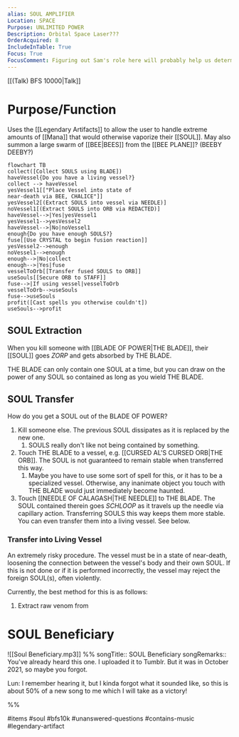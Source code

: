 ```yaml
---
alias: SOUL AMPLIFIER
Location: SPACE
Purpose: UNLIMITED POWER
Description: Orbital Space Laser???
OrderAcquired: 8
IncludeInTable: True
Focus: True
FocusComment: Figuring out Sam's role here will probably help us determine what the Artifacts do, or vice versa.
---
```

[[(Talk) BFS 10000|Talk]]

# Purpose/Function
Uses the [[Legendary Artifacts]] to allow the user to handle extreme amounts of [[Mana]] that would otherwise vaporize their [[SOUL]]. May also summon a large swarm of [[BEE|BEES]] from the [[BEE PLANE]]? (BEEBY DEEBY?)

```mermaid
flowchart TB
collect([Collect SOULS using BLADE])
haveVessel{Do you have a living vessel?}
collect --> haveVessel
yesVessel1[["Place Vessel into state of 
near-death via BEE, CHALICE"]]
yesVessel2[(Extract SOULS into vessel via NEEDLE)]
noVessel1[(Extract SOULS into ORB via REDACTED)]
haveVessel-->|Yes|yesVessel1
yesVessel1-->yesVessel2
haveVessel-->|No|noVessel1
enough{Do you have enough SOULS?}
fuse[[Use CRYSTAL to begin fusion reaction]]
yesVessel2-->enough
noVessel1-->enough
enough-->|No|collect
enough-->|Yes|fuse
vesselToOrb[[Transfer fused SOULS to ORB]]
useSouls[[Secure ORB to STAFF]]
fuse-->|If using vessel|vesselToOrb
vesselToOrb-->useSouls
fuse-->useSouls
profit([Cast spells you otherwise couldn't])
useSouls-->profit
```

## SOUL Extraction
When you kill someone with [[BLADE OF POWER|THE BLADE]], their [[SOUL]] goes *ZORP* and gets absorbed by THE BLADE.

THE BLADE can only contain one SOUL at a time, but you can draw on the power of any SOUL so contained as long as you wield THE BLADE.

## SOUL Transfer
How do you get a SOUL out of the BLADE OF POWER?

1. Kill someone else. The previous SOUL dissipates as it is replaced by the new one.
	1. SOULS really don't like not being contained by something.
2. Touch THE BLADE to a vessel, e.g. [[CURSED AL'S CURSED ORB|THE ORB]]. The SOUL is not guaranteed to remain stable when transferred this way.
	1. Maybe you have to use some sort of spell for this, or it has to be a specialized vessel. Otherwise, any inanimate object you touch with THE BLADE would just immediately become haunted.
3. Touch [[NEEDLE OF CALAGASH|THE NEEDLE]] to THE BLADE. The SOUL contained therein goes *SCHLOOP* as it travels up the needle via capillary action. Transferring SOULS this way keeps them more stable. You can even transfer them into a living vessel. See below.

### Transfer into Living Vessel
An extremely risky procedure. The vessel must be in a state of near-death, loosening the connection between the vessel's body and their own SOUL. If this is not done or if it is performed incorrectly, the vessel may reject the foreign SOUL(s), often violently.

Currently, the best method for this is as follows:
1. Extract raw venom from 

# SOUL Beneficiary

![[Soul Beneficiary.mp3]]
%%
songTitle:: SOUL Beneficiary
songRemarks:: You've already heard this one. I uploaded it to Tumblr. But it was in October 2021, so maybe you forgot.

Lun: I remember hearing it, but I kinda forgot what it sounded like, so this is about 50% of a new song to me which I will take as a victory!

%%

 #items #soul #bfs10k #unanswered-questions  #contains-music #legendary-artifact 